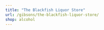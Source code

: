 ```yaml
---
title: "The Blackfish Liquor Store"
url: /gibsons/the-blackfish-liquor-store/
shop: alcohol
---
```

